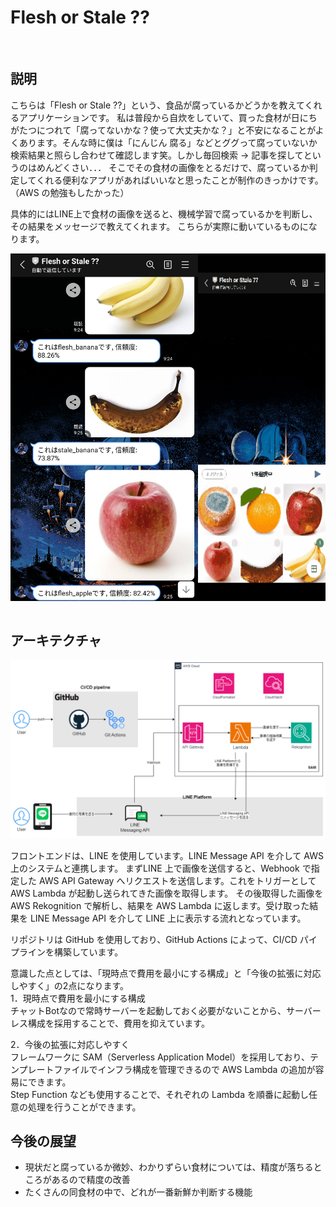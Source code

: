 # Flesh or Stale ??

<br>

## 説明
こちらは「Flesh or Stale ??」という、食品が腐っているかどうかを教えてくれるアプリケーションです。
私は普段から自炊をしていて、買った食材が日にちがたつにつれて「腐ってないかな？使って大丈夫かな？」と不安になることがよくあります。そんな時に僕は「にんじん 腐る」などとググって腐っていないか検索結果と照らし合わせて確認します笑。しかし毎回検索 → 記事を探してというのはめんどくさい．．．
そこでその食材の画像をとるだけで、腐っているか判定してくれる便利なアプリがあればいいなと思ったことが制作のきっかけです。（AWS の勉強もしたかった）

具体的にはLINE上で食材の画像を送ると、機械学習で腐っているかを判断し、その結果をメッセージで教えてくれます。
こちらが実際に動いているものになります。  

<div style="display: flex; justify-content: space-between;">
  <img src="/img/Flesh-or-Stale-reaction.png" width="300">
  <img src="/img/Videotogif.gif" width="300">
</div>

<br>

## アーキテクチャ
<img src="/img/architecture.png">

フロントエンドは、LINE を使用しています。LINE Message API を介して AWS 上のシステムと連携します。
まずLINE 上で画像を送信すると、Webhook で指定した AWS API Gateway へリクエストを送信します。これをトリガーとして AWS Lambda が起動し送られてきた画像を取得します。
その後取得した画像を AWS Rekognition で解析し、結果を AWS Lambda に返します。受け取った結果を LINE Message API を介して LINE 上に表示する流れとなっています。

リポジトリは GitHub を使用しており、GitHub Actions によって、CI/CD パイプラインを構築しています。

意識した点としては、「現時点で費用を最小にする構成」と「今後の拡張に対応しやすく」の2点になります。  
1．現時点で費用を最小にする構成  
チャットBotなので常時サーバーを起動しておく必要がないことから、サーバーレス構成を採用することで、費用を抑えています。  

2．今後の拡張に対応しやすく  
フレームワークに SAM（Serverless Application Model）を採用しており、テンプレートファイルでインフラ構成を管理できるので AWS Lambda の追加が容易にできます。  
Step Function なども使用することで、それぞれの Lambda を順番に起動し任意の処理を行うことができます。

## 今後の展望
- 現状だと腐っているか微妙、わかりずらい食材については、精度が落ちるところがあるので精度の改善
- たくさんの同食材の中で、どれが一番新鮮か判断する機能
